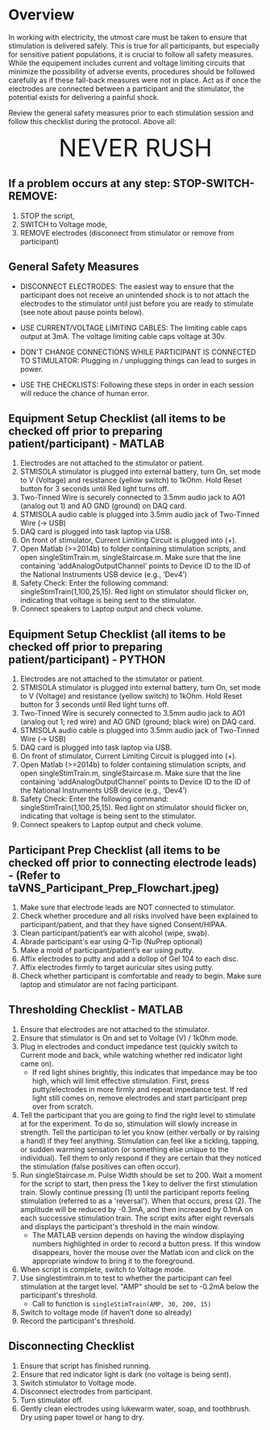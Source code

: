 # Overview 

In working with electricity, the utmost care must be taken to ensure that stimulation is  delivered safely. This is true for all participants, but especially for sensitive patient populations, it is crucial to follow all safety measures. While the equipement includes current and voltage limiting circuits that minimize the possibility of adverse events, procedures should be followed carefully as if these fall-back measures were not in place. Act as if once the electrodes are connected between a participant and the stimulator, the potential exists for delivering a painful shock.

Review the general safety measures prior to each stimulation session and follow this checklist during the protocol. Above all:

 <center> <font size="10"> NEVER RUSH </font> </center>

## If a problem occurs at any step: STOP-SWITCH-REMOVE: 

1) STOP the script, 
2) SWITCH to Voltage mode, 
3) REMOVE electrodes (disconnect from stimulator or remove from participant)

## General Safety Measures

- DISCONNECT ELECTRODES: The easiest way to ensure that the participant does not receive an unintended shock is to not attach the electrodes to the stimulator until just before you are ready to stimulate (see note about pause points below).

- USE CURRENT/VOLTAGE LIMITING CABLES: The limiting cable caps output at 3mA. The voltage limiting cable caps voltage at 30v. 

- DON'T CHANGE CONNECTIONS WHILE PARTICIPANT IS CONNECTED TO STIMULATOR: Plugging in / unplugging things can lead to surges in power. 

- USE THE CHECKLISTS: Following these steps in order in each session will reduce the chance of human error. 

## Equipment Setup Checklist (all items to be checked off prior to preparing patient/participant) - MATLAB

1. Electrodes are not attached to the stimulator or patient. 
2. STMISOLA stimulator is plugged into external battery, turn On, set mode to V (Voltage) and resistance (yellow switch) to 1kOhm. Hold Reset button for 3 seconds until Red light turns off.
3. Two-Tinned Wire is securely connected to 3.5mm audio jack to AO1 (analog out 1) and AO GND (ground) on DAQ card.
4. STMISOLA audio cable is plugged into 3.5mm audio jack of Two-Tinned Wire (-> USB)
5. DAQ card is plugged into task laptop via USB. 
6. On front of stimulator, Current Limiting Circuit is plugged into (+).
7. Open Matlab (>=2014b) to folder containing stimulation scripts, and open singleStimTrain.m, singleStaircase.m. Make sure that the line containing ‘addAnalogOutputChannel’ points to Device ID to the ID of the National Instruments USB device (e.g., ‘Dev4’)
8. Safety Check: Enter the following command: singleStimTrain(1,100,25,15). Red light on stimulator should flicker on, indicating that voltage is being sent to the stimulator. 
9. Connect speakers to Laptop output and check volume. 

## Equipment Setup Checklist (all items to be checked off prior to preparing patient/participant) - PYTHON

1. Electrodes are not attached to the stimulator or patient. 
2. STMISOLA stimulator is plugged into external battery, turn On, set mode to V (Voltage) and resistance (yellow switch) to 1kOhm. Hold Reset button for 3 seconds until Red light turns off.
3. Two-Tinned Wire is securely connected to 3.5mm audio jack to AO1 (analog out 1; red wire) and AO GND (ground; black wire) on DAQ card.
4. STMISOLA audio cable is plugged into 3.5mm audio jack of Two-Tinned Wire (-> USB)
5. DAQ card is plugged into task laptop via USB. 
6. On front of stimulator, Current Limiting Circuit is plugged into (+).
7. Open Matlab (>=2014b) to folder containing stimulation scripts, and open singleStimTrain.m, singleStaircase.m. Make sure that the line containing ‘addAnalogOutputChannel’ points to Device ID to the ID of the National Instruments USB device (e.g., ‘Dev4’)
8. Safety Check: Enter the following command: singleStimTrain(1,100,25,15). Red light on stimulator should flicker on, indicating that voltage is being sent to the stimulator. 
9. Connect speakers to Laptop output and check volume. 

## Participant Prep Checklist (all items to be checked off prior to connecting electrode leads) - (Refer to taVNS_Participant_Prep_Flowchart.jpeg)
1. Make sure that electrode leads are NOT connected to stimulator.
2. Check whether procedure and all risks involved have been explained to participant/patient, and that they have signed Consent/HIPAA.
3. Clean participant/patient’s ear with alcohol (wipe, swab).
4. Abrade participant's ear using Q-Tip (NuPrep optional)
5. Make a mold of participant/patient’s ear using putty. 
6. Affix electrodes to putty and add a dollop of Gel 104 to each disc. 
7. Affix electrodes firmly to target auricular sites using putty. 
8. Check whether participant is comfortable and ready to begin. Make sure laptop and stimulator are not facing participant. 

## Thresholding Checklist - MATLAB
1. Ensure that electrodes are not attached to the stimulator.
2. Ensure that stimulator is On and set to Voltage (V) / 1kOhm mode.
3. Plug in electrodes and conduct impedance test (quickly switch to Current mode and back, while watching whether red indicator light came on). 
    - If red light shines brightly, this indicates that impedance may be too high, which will limit effective stimulation. First, press putty/electrodes in more firmly and repeat impedance test. If red light still comes on, remove electrodes and start participant prep over from scratch.
5. Tell the participant that you are going to find the right level to stimulate at for the experiment. To do so, stimulation will slowly increase in strength. Tell the participan to let you know (either verbally or by raising a hand) if they feel anything. Stimulation can feel like a tickling, tapping, or sudden warming sensation (or something else unique to the individual). Tell them to only respond if they are certain that they noticed the stimulation (false positives can often occur). 
6.  Run singleStaircase.m. Pulse Width should be set to 200. Wait a moment for the script to start, then press the 1 key to deliver the first stimulation train. Slowly continue pressing (1) until the participant reports feeling stimulation (referred to as a 'reversal'). When that occurs, press (2). The amplitude will be reduced by -0.3mA, and then increased by 0.1mA on each successive stimulation train. The script exits after eight reversals and displays the participant's threshold in the main window. 
    - The MATLAB version depends on having the window displaying numbers highlighted in order to record a button press. If this window disappears, hover the mouse over the Matlab icon and click on the appropriate window to bring it to the foreground. 
7. When script is complete, switch to Voltage mode.
8. Use singlestimtrain.m to test to whether the participant can feel stimulation at the target level. "AMP" should be set to -0.2mA below the participant's threshold. 
    - Call to function is `singleStimTrain(AMP, 30, 200, 15)`
9. Switch to voltage mode (if haven’t done so already)
10. Record the participant's threshold. 

## Disconnecting Checklist
1. Ensure that script has finished running.
2. Ensure that red indicator light is dark (no voltage is being sent).
3. Switch stimulator to Voltage mode.
4. Disconnect electrodes from participant.
5. Turn stimulator off.
6. Gently clean electrodes using lukewarm water, soap, and toothbrush. Dry using paper towel or hang to dry. 
